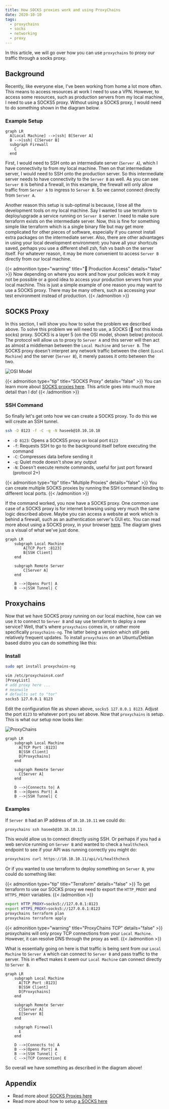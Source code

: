 ```yaml
---
title: How SOCKS proxies work and using ProxyChains
date: 2020-10-10
tags:
  - proxychains
  - socks
  - networking
  - proxy
---
```

In this article, we will go over how you can use `proxychains` to proxy our traffic through a socks proxy.

## Background

Recently, like everyone else, I've been working from home a lot more often. This means to access resources at work
I need to use a VPN. However, to access some resources, such as production servers from my local machine, I need to
use a SOCKS5 proxy. Without using a SOCKS proxy, I would need to do something shown in the diagram below.

### Example Setup

```mermaid
graph LR
  A[Local Machine] -->|ssh| B[Server A]
  B -->|ssh| C[Server B]
  subgraph Firewall
    C
  end
```

First, I would need to SSH onto an intermediate server (`Server A`), which I have connectivity to from my local machine.
Then on that intermediate server, I would need to SSH onto the production server. So this intermediate server needs
to have connectivity to the `Server B` as well. As you can see `Server B` is behind a firewall, in this example, the
firewall will only allow traffic from `Server A` to ingress to `Server B`. So we cannot connect directly from `Server A`.

Another reason this setup is sub-optimal is because, I lose all the development tools on my local machine. Say I wanted
to use terraform to deploy/upgrade a service running on `Server B` server. I need to make sure terraform exists
on the intermediate server. Now, this is fine for something simple like terraform which is a single binary file
but may get more complicated for other pieces of software, especially if you cannot install extra packages on
the intermediate server. Also, there are other advantages in using your local development environment: you have
all your shortcuts saved, perhaps you use a different shell zsh, fish vs bash on the server itself. For whatever
reason, it may be more convenient to access `Server B` directly from our local machine.

{{< admonition type="warning" title="🔐 Production Access" details="false" >}}
Now depending on where you work and how your policies work it may not be possible or a good idea to access
your production servers from your local machine. This is just a simple example of one reason you may
want to use a SOCKS proxy. There may be many others, such as accessing your test environment instead of
production.
{{< /admonition >}}

## SOCKS Proxy

In this section, I will show you how to solve the problem we described above. To solve this problem we will need to use,
a SOCKS (🧦 not this kinda socks) proxy. SOCKS is a layer 5 (on the OSI model, shown below) protocol. The protocol will allow
us to proxy to `Server A` and this server will then act as almost a middleman between the `Local Machine` and `Server B`.
The SOCKS proxy doesn't interpret any network traffic between the client (`Local Machine`) and the
server (`Server B`), it merely passes it onto between the two.

![OSI Model](https://upload.wikimedia.org/wikipedia/commons/2/2b/Osi-model.png)

{{< admonition type="tip" title="SOCKS Proxy" details="false" >}}
You can learn more about
[SOCKS proxies here](https://securityintelligence.com/posts/socks-proxy-primer-what-is-socks5-and-why-should-you-use-it/).
This article goes into much more detail than I do!
{{< /admonition >}}

### SSH Command

So finally let's get onto how we can create a SOCKS proxy. To do this we will create an SSH tunnel.

```bash
ssh -D 8123 -f -C -q -N haseeb@10.10.10.10
```

- `-D 8123`: Opens a SOCKS5 proxy on local port `8123`
- `-f`: Requests SSH to go to the background itself before executing the command
- `-C`: Compresses data before sending it
- `-q`: Quiet mode doesn't show any output
- `-N`: Doesn't execute remote commands, useful for just port forward (protocol 2+)

{{< admonition type="tip" title="Multiple Proxies" details="false" >}}
You can create multiple SOCKS proxies by running the SSH command binding to different local ports.
{{< /admonition >}}

If the command worked, you now have a SOCKS proxy. One common use case of a SOCKS proxy is for internet
browsing using very much the same logic described above. Maybe you can access a website at work which is
behind a firewall, such as an authentication server's GUI etc. You can read more about using a SOCKS
proxy, in your browser [here](https://ma.ttias.be/socks-proxy-linux-ssh-bypass-content-filters/).
The diagram gives us a visual of what we've just done.

```mermaid
graph LR
    subgraph Local Machine
        A[TCP Port :8123]
        B[SSH Client]
    end

    subgraph Remote Server
        C[Server A]
    end

    B -->|Opens Port| A
    B -->|SSH Tunnel| C
```

## Proxychains

Now that we have SOCKS proxy running on our local machine, how can we use it to connect to `Server B` and say
use terraform to deploy a new service? Well, that's where `proxychains` comes in, or rather more specifically
`proxychains-ng`. The latter being a version which still gets relatively frequent updates.
To install `proxychains` on an Ubuntu/Debian based distro you can do something like this:

### Install

```bash
sudo apt install proxychains-ng

vim /etc/proxychains4.conf
[ProxyList]
# add proxy here ...
# meanwile
# defaults set to "tor"
socks5 127.0.0.1 8123
```

Edit the configuration file as shown above, `socks5 127.0.0.1 8123`. Adjust the port `8123` to whatever port you set above.
Now that `proxychains` is setup. This is what our setup now looks like:

![ProxyChains](/images/proxychains.png)

```mermaid
graph LR
    subgraph Local Machine
      A[TCP Port :8123]
      B[SSH Client]
      D[Proxychains]
    end

    subgraph Remote Server
      C[Server A]
    end

    D -->|Connects to| A
    B -->|Opens Port| A
    B -->|SSH Tunnel| C
```

### Examples

If `Server B` had an IP address of `10.10.10.11` we could do:

```bash
proxychains ssh haseeb@10.10.10.11
```

This would allow us to connect directly using SSH. Or perhaps if you had a web service running on `Server B` and wanted to
check a `healthcheck` endpoint to see if your API was running correctly you might do:

```bash
proxychains curl https://10.10.10.11/api/v1/healthcheck
```

Or if you wanted to use terraform to deploy something on `Server B`, you could do something like:

{{< admonition type="tip" title="Terraform" details="false" >}}
To get terraform to use our SOCKS proxy we need to export the `HTTP_PROXY` and `HTTPS_PROXY` variables.
{{< /admonition >}}

```bash
export HTTP_PROXY=socks5://127.0.0.1:8123
export HTTPS_PROXY=socks5://127.0.0.1:8123
proxychains terraform plan
proxychains terraform apply
```

{{< admonition type="warning" title="ProxyChains TCP" details="false" >}}
proxychains will only proxy TCP connections from your `Local Machine`.
However, it can resolve DNS through the proxy as well.
{{< /admonition >}}

What is essentially going on here is that traffic is being sent from our `Local Machine` to `Server A` which can
connect to `Server B` and pass traffic to the server. This in effect makes it seem our `Local Machine` can connect
directly to `Server B`.

```mermaid
graph LR
    subgraph Local Machine
      A[TCP Port :8123]
      B[SSH Client]
      D[Proxychains]
    end

    subgraph Remote Server
      C[Server A]
      E[Server B]
    end

    subgraph Firewall
      E
    end

    D -->|Connects to| A
    B -->|Opens Port| A
    B -->|SSH Tunnel| C
    C -->|TCP Connection| E
```

So overall we have something as described in the diagram above!

## Appendix

- Read more about [SOCKS Proxies here](https://securityintelligence.com/posts/socks-proxy-primer-what-is-socks5-and-why-should-you-use-it/)
- Read more about how to setup [a SOCKS here](https://ma.ttias.be/socks-proxy-linux-ssh-bypass-content-filters/)
